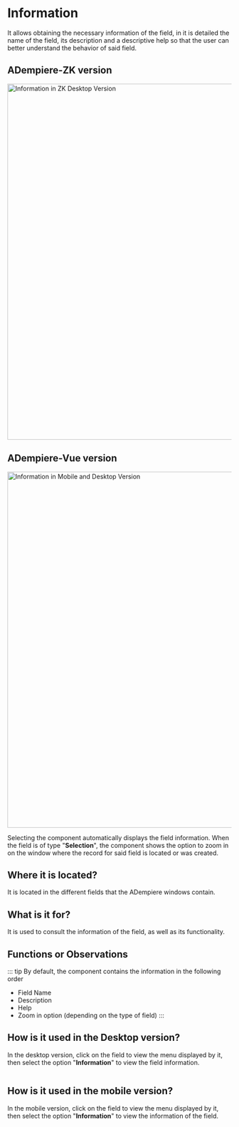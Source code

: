# Information

It allows obtaining the necessary information of the field, in it is detailed the name of the field, its description and a descriptive help so that the user can better understand the behavior of said field.

## ADempiere-ZK version

<img :src="$withBase('/images/components/information/zk-desktop-version-information.png')" alt="Information in ZK Desktop Version" width="800px">

## ADempiere-Vue version

<img :src="$withBase('/images/components/information/ui-version-information.png')" alt="Information in Mobile and Desktop Version" width="800px">

Selecting the component automatically displays the field information. When the field is of type "**Selection**", the component shows the option to zoom in on the window where the record for said field is located or was created.

## Where it is located?

It is located in the different fields that the ADempiere windows contain.

## What is it for?

It is used to consult the information of the field, as well as its functionality.

## Functions or Observations

::: tip
By default, the component contains the information in the following order

  - Field Name
  - Description
  - Help
  - Zoom in option (depending on the type of field)
:::

## How is it used in the Desktop version?

In the desktop version, click on the field to view the menu displayed by it, then select the option "**Information**" to view the field information.

<img :src="$withBase('/images/components/information/how-to-use-it-in-the-desktop-version.gif')" />

## How is it used in the mobile version?

In the mobile version, click on the field to view the menu displayed by it, then select the option "**Information**" to view the information of the field.

<img :src="$withBase('/images/components/information/how-to-use-it-in-the-mobile-version.gif')" />